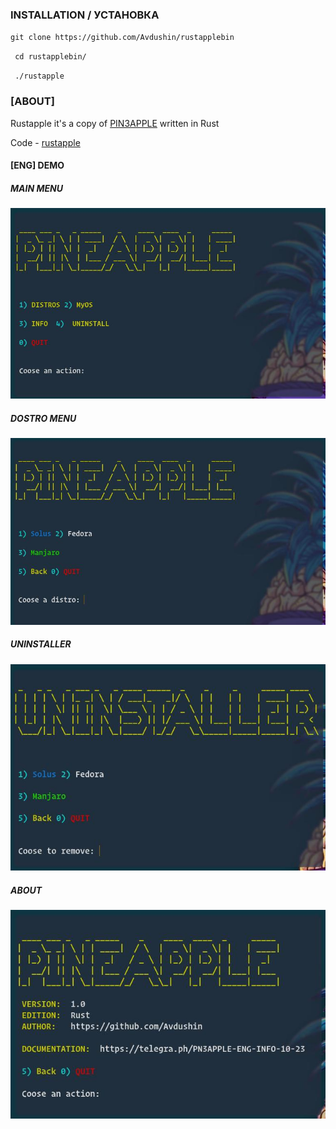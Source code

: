 ### INSTALLATION / УСТАНОВКА

`git clone https://github.com/Avdushin/rustapplebin`

` cd rustapplebin/`

` ./rustapple`



### [ABOUT]

Rustapple it's a copy of  [PIN3APPLE](https://github.com/Avdushin/PIN3APPLE) written in Rust

Code - [rustapple](https://github.com/Avdushin/rustapple)



#### [ENG] DEMO

##### MAIN MENU

![](src/assets/gm.jpg)

##### DOSTRO MENU

![](src/assets/dm.jpg)



##### UNINSTALLER

![](src/assets/uninst.jpg)



##### ABOUT

![](src/assets/info.jpg)
